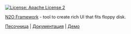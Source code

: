 [![License: Apache License 2](https://img.shields.io/hexpm/l/plug.svg?style=flat)](http://www.apache.org/licenses/LICENSE-2.0)

[N2O Framework](https://n2oapp.net) - tool to create rich UI that fits floppy disk.

[Песочница](https://n2oapp.net/sandbox/) <span> | </span>    [Документация](https://n2oapp.net/docs/) | </span>    [Демо](https://n2oapp.net/demo/) <span> 
